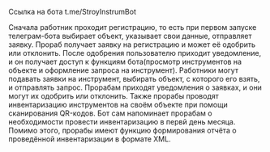 Ссылка на бота t.me/StroyInstrumBot

Сначала работник проходит регистрацию, то есть при первом запуске телеграм-бота выбирает объект, указывает свои данные, отправляет заявку. Прораб получает заявку на регистрацию и может её одобрить или отклонить. После одобрения пользователю приходит уведомление, и он получает доступ к функциям бота(просмотр инструментов на объекте и оформление запроса на инструмент).
Работники могут подавать заявки на инструмент, выбирать объект, с которого его взять, и отправлять запрос. Прорабам приходят уведомления о заявках, и они могут их одобрить или отклонить.
Также прорабы проводят инвентаризацию инструментов на своём объекте при помощи сканирования QR-кодов. Бот сам напоминает прорабам о необходимости провести инвентаризацию в первй день месяца. Помимо этого, прорабы имеют функцию формирования отчёта о проведённой инвентаризации в формате XML.
